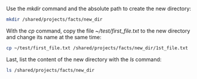 Use the *mkdir* command and the absolute path to create the new directory:

```bash
mkdir /shared/projects/facts/new_dir
```
With the *cp* command, copy the file *~/test/first_file.txt* to the new directory and change its name at the same time: 

```bash
cp ~/test/first_file.txt /shared/projects/facts/new_dir/1st_file.txt
```
Last, list the content of the new directory with the *ls* command:

```bash
ls /shared/projects/facts/new_dir
```
